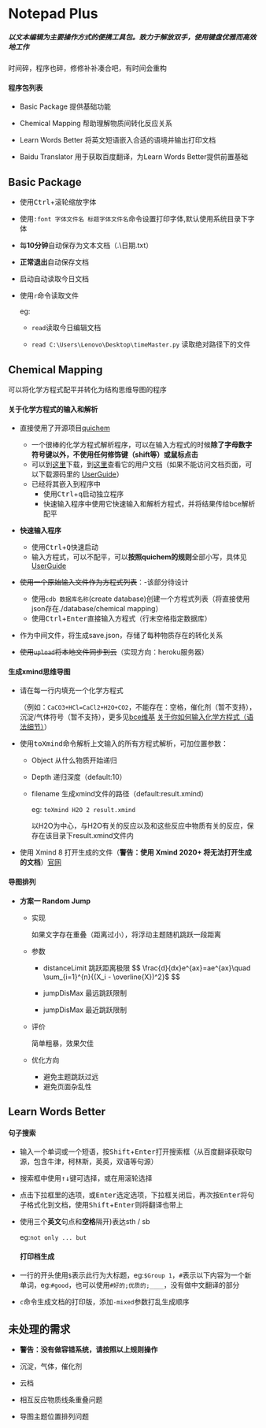 # Notepad Plus

##### 以文本编辑为主要操作方式的便携工具包。致力于解放双手，使用键盘优雅而高效地工作

时间碎，程序也碎，修修补补凑合吧，有时间会重构

#### 程序包列表

- Basic Package 提供基础功能

- Chemical Mapping 帮助理解物质间转化反应关系
- Learn Words Better 将英文短语嵌入合适的语境并输出打印文档
- Baidu Translator 用于获取百度翻译，为Learn Words Better提供前置基础

## Basic Package

- 使用<kbd>Ctrl</kbd>+<kbd>滚轮</kbd>缩放字体

- 使用`:font 字体文件名 标题字体文件名`命令设置打印字体,默认使用系统目录下字体

- 每**10分钟**自动保存为文本文档（.\日期.txt）

- **正常退出**自动保存文档

- 启动自动读取今日文档

- 使用`r`命令读取文件

  eg:

  - `read`读取今日编辑文档

  - `read C:\Users\Lenovo\Desktop\timeMaster.py` 读取绝对路径下的文件

## Chemical Mapping

可以将化学方程式配平并转化为结构思维导图的程序

#### 关于化学方程式的输入和解析

- 直接使用了开源项目[quichem](https://github.com/spamalot/quichem)
  - 一个很棒的化学方程式解析程序，可以在输入方程式的时候**除了字母数字符号键以外，不使用任何修饰键（shift等）或鼠标点击**
  - 可以到[这里](https://github.com/spamalot/quichem/releases)下载，到[这里](https://cdn.rawgit.com/spamalot/quichem/263b840dbba5892106650a6fb93efed1749a900c/userguide/USERGUIDE.html)查看它的用户文档（如果不能访问文档页面，可以下载源码里的 [UserGuide](https://github.com/spamalot/quichem/tree/master/userguide)）
  - 已经将其嵌入到程序中
    - 使用<kbd>Ctrl</kbd>+<kbd>q</kbd>启动独立程序
    - 快速输入程序中使用它快速输入和解析方程式，并将结果传给bce解析配平

- **快速输入程序**
  - 使用<kbd>Ctrl</kbd>+<kbd>Q</kbd>快速启动
  - 输入方程式，可以不配平，可以**按照quichem的规则**全部小写，具体见[UserGuide](https://github.com/spamalot/quichem/tree/master/userguide)
- ~~使用一个原始输入文件作为方程式列表~~：-该部分待设计
  - 使用`cdb 数据库名称`(create database)创建一个方程式列表（将直接使用json存在./database/chemical mapping）
  - 使用<kbd>Ctrl</kbd>+<kbd>Enter</kbd>直接输入方程式（行末空格指定数据库）
- 作为中间文件，将生成save.json，存储了每种物质存在的转化关系
- ~~使用`upload`将本地文件同步到云~~（实现方向：heroku服务器）

#### 生成xmind思维导图

- 请在每一行内填充一个化学方程式

  （例如：`CaCO3+HCl=CaCl2+H2O+CO2`，不能存在：空格，催化剂（暂不支持），沉淀/气体符号（暂不支持），更多见[bce维基](https://github.com/bce-toolkit/bce/wiki) [关于你如何输入化学方程式（语法细节）](https://github.com/bce-toolkit/bce/wiki/Syntax)）

- 使用<kbd>toXmind</kbd>命令解析上文输入的所有方程式解析，可加位置参数：

  - Object 从什么物质开始递归

  - Depth 递归深度（default:10）

  - filename 生成xmind文件的路径（default:result.xmind）

    eg: `toXmind H2O 2 result.xmind`

    以H2O为中心，与H2O有关的反应以及和这些反应中物质有关的反应，保存在该目录下result.xmind文件内

- 使用 Xmind 8 打开生成的文件（**警告：使用 Xmind 2020+ 将无法打开生成的文档**）[官网](https://www.xmind.cn/xmind8-pro/)

#### 导图排列

- **方案一 Random Jump**

  - 实现

    如果文字存在重叠（距离过小），将浮动主题随机跳跃一段距离

  - 参数

    - distanceLimit 跳跃距离极限
      $$
      \frac{d}{dx}e^{ax}=ae^{ax}\quad \sum_{i=1}^{n}{(X_i - \overline{X})^2}$
      $$
      

    - jumpDisMax 最远跳跃限制

    - jumpDisMax 最近跳跃限制

  - 评价

    简单粗暴，效果欠佳

  - 优化方向

    - 避免主题跳跃过远
    - 避免页面杂乱性

## Learn Words Better

#### 	句子搜索

- 输入一个单词或一个短语，按<kbd>Shift</kbd>+<kbd>Enter</kbd>打开搜索框（从百度翻译获取句源，包含牛津，柯林斯，英英，双语等句源）

- 搜索框中使用<kbd>↑↓</kbd>键可选择，或在用<kbd>滚轮</kbd>选择

- 点击下拉框里的选项，或<kbd>Enter</kbd>选定选项，下拉框关闭后，再次按<kbd>Enter</kbd>将句子格式化到文档，使用<kbd>Shift</kbd>+<kbd>Enter</kbd>则将翻译也带上

- 使用三个**英文**句点和**空格**隔开)表达sth / sb

  eg:`not only ... but`

  #### 打印档生成

- 一行的开头使用`$`表示此行为大标题，eg:`$Group 1`，`#`表示以下内容为一个新单词，eg:`#good`，也可以使用`#好的;优质的;____`，没有做中文翻译的部分

- `c`命令生成文档的打印版，添加`-mixed`参数打乱生成顺序

## 未处理的需求

- **警告：没有做容错系统，请按照以上规则操作**

- 沉淀，气体，催化剂
- 云档
- 相互反应物质线条重叠问题
- 导图主题位置排列问题
